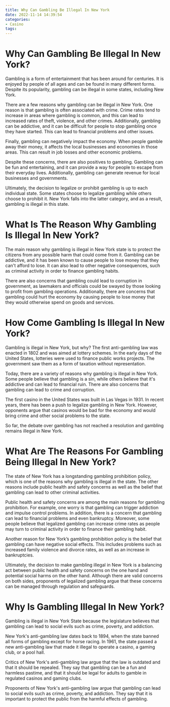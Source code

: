 ```yaml
---
title: Why Can Gambling Be Illegal In New York
date: 2022-11-14 14:39:54
categories:
- Casino
tags:
---
```



#  Why Can Gambling Be Illegal In New York?

Gambling is a form of entertainment that has been around for centuries. It is enjoyed by people of all ages and can be found in many different forms. Despite its popularity, gambling can be illegal in some states, including New York.

There are a few reasons why gambling can be illegal in New York. One reason is that gambling is often associated with crime. Crime rates tend to increase in areas where gambling is common, and this can lead to increased rates of theft, violence, and other crimes. Additionally, gambling can be addictive, and it can be difficult for people to stop gambling once they have started. This can lead to financial problems and other issues.

Finally, gambling can negatively impact the economy. When people gamble away their money, it affects the local businesses and economies in those areas. This can result in job losses and other economic problems.

Despite these concerns, there are also positives to gambling. Gambling can be fun and entertaining, and it can provide a way for people to escape from their everyday lives. Additionally, gambling can generate revenue for local businesses and governments.

Ultimately, the decision to legalize or prohibit gambling is up to each individual state. Some states choose to legalize gambling while others choose to prohibit it. New York falls into the latter category, and as a result, gambling is illegal in this state.

#  What Is The Reason Why Gambling Is Illegal In New York?

The main reason why gambling is illegal in New York state is to protect the citizens from any possible harm that could come from it. Gambling can be addictive, and it has been known to cause people to lose money that they can't afford to lose. It can also lead to other negative consequences, such as criminal activity in order to finance gambling habits.

There are also concerns that gambling could lead to corruption in government, as lawmakers and officials could be swayed by those looking to profit from gambling operations. Additionally, there are concerns that gambling could hurt the economy by causing people to lose money that they would otherwise spend on goods and services.

#  How Come Gambling Is Illegal In New York?

Gambling is illegal in New York, but why? The first anti-gambling law was enacted in 1802 and was aimed at lottery schemes. In the early days of the United States, lotteries were used to finance public works projects. The government saw them as a form of taxation without representation.

Today, there are a variety of reasons why gambling is illegal in New York. Some people believe that gambling is a sin, while others believe that it's addictive and can lead to financial ruin. There are also concerns that gambling can lead to crime and corruption.

The first casino in the United States was built in Las Vegas in 1931. In recent years, there has been a push to legalize gambling in New York. However, opponents argue that casinos would be bad for the economy and would bring crime and other social problems to the state.

So far, the debate over gambling has not reached a resolution and gambling remains illegal in New York.

#  What Are The Reasons For Gambling Being Illegal In New York?

The state of New York has a longstanding gambling prohibition policy, which is one of the reasons why gambling is illegal in the state. The other reasons include public health and safety concerns as well as the belief that gambling can lead to other criminal activities.

Public health and safety concerns are among the main reasons for gambling prohibition. For example, one worry is that gambling can trigger addiction and impulse control problems. In addition, there is a concern that gambling can lead to financial problems and even bankruptcy. Moreover, some people believe that legalized gambling can increase crime rates as people may turn to criminal activity in order to finance their gambling habit.

Another reason for New York’s gambling prohibition policy is the belief that gambling can have negative social effects. This includes problems such as increased family violence and divorce rates, as well as an increase in bankruptcies.

Ultimately, the decision to make gambling illegal in New York is a balancing act between public health and safety concerns on the one hand and potential social harms on the other hand. Although there are valid concerns on both sides, proponents of legalized gambling argue that these concerns can be managed through regulation and safeguards.

#  Why Is Gambling Illegal In New York?

Gambling is illegal in New York State because the legislature believes that gambling can lead to social evils such as crime, poverty, and addiction.

New York's anti-gambling law dates back to 1894, when the state banned all forms of gambling except for horse racing. In 1961, the state passed a new anti-gambling law that made it illegal to operate a casino, a gaming club, or a pool hall.

Critics of New York's anti-gambling law argue that the law is outdated and that it should be repealed. They say that gambling can be a fun and harmless pastime, and that it should be legal for adults to gamble in regulated casinos and gaming clubs.

Proponents of New York's anti-gambling law argue that gambling can lead to social evils such as crime, poverty, and addiction. They say that it is important to protect the public from the harmful effects of gambling.